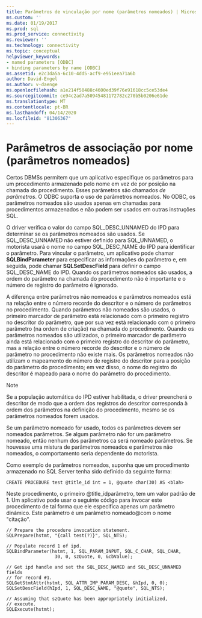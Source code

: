 ```yaml
---
title: Parâmetros de vinculação por nome (parâmetros nomeados) | Microsoft Docs
ms.custom: ''
ms.date: 01/19/2017
ms.prod: sql
ms.prod_service: connectivity
ms.reviewer: ''
ms.technology: connectivity
ms.topic: conceptual
helpviewer_keywords:
- named parameters [ODBC]
- binding parameters by name [ODBC]
ms.assetid: e2c3da5a-6c10-4dd5-acf9-e951eea71a6b
author: David-Engel
ms.author: v-daenge
ms.openlocfilehash: a1e214f50488c4600ed39f76e91618cc5ce53de4
ms.sourcegitcommit: ce94c2ad7a50945481172782c270b5b0206e61de
ms.translationtype: MT
ms.contentlocale: pt-BR
ms.lasthandoff: 04/14/2020
ms.locfileid: "81306367"
---
```

# <a name="binding-parameters-by-name-named-parameters"></a>Parâmetros de associação por nome (parâmetros nomeados)
Certos DBMSs permitem que um aplicativo especifique os parâmetros para um procedimento armazenado pelo nome em vez de por posição na chamada do procedimento. Esses parâmetros são chamados *de parâmetros*. O ODBC suporta o uso de parâmetros nomeados. No ODBC, os parâmetros nomeados são usados apenas em chamadas para procedimentos armazenados e não podem ser usados em outras instruções SQL.  
  
 O driver verifica o valor do campo SQL_DESC_UNNAMED do IPD para determinar se os parâmetros nomeados são usados. Se SQL_DESC_UNNAMED não estiver definido para SQL_UNNAMED, o motorista usará o nome no campo SQL_DESC_NAME do IPD para identificar o parâmetro. Para vincular o parâmetro, um aplicativo pode chamar **SQLBindParameter** para especificar as informações do parâmetro e, em seguida, pode chamar **SQLSetDescField** para definir o campo SQL_DESC_NAME do IPD. Quando os parâmetros nomeados são usados, a ordem do parâmetro na chamada do procedimento não é importante e o número de registro do parâmetro é ignorado.  
  
 A diferença entre parâmetros não nomeados e parâmetros nomeados está na relação entre o número recorde do descritor e o número de parâmetros no procedimento. Quando parâmetros não nomeados são usados, o primeiro marcador de parâmetro está relacionado com o primeiro registro no descritor do parâmetro, que por sua vez está relacionado com o primeiro parâmetro (na ordem de criação) na chamada do procedimento. Quando os parâmetros nomeados são utilizados, o primeiro marcador de parâmetro ainda está relacionado com o primeiro registro do descritor do parâmetro, mas a relação entre o número recorde do descritor e o número de parâmetro no procedimento não existe mais. Os parâmetros nomeados não utilizam o mapeamento do número de registro do descritor para a posição do parâmetro do procedimento; em vez disso, o nome do registro do descritor é mapeado para o nome do parâmetro do procedimento.  
  
> [!NOTE]  
>  Se a população automática do IPD estiver habilitada, o driver preencherá o descritor de modo que a ordem dos registros do descritor corresponda à ordem dos parâmetros na definição do procedimento, mesmo se os parâmetros nomeados forem usados.  
  
 Se um parâmetro nomeado for usado, todos os parâmetros devem ser nomeados parâmetros. Se algum parâmetro não for um parâmetro nomeado, então nenhum dos parâmetros ca será nomeado parâmetros. Se houvesse uma mistura de parâmetros nomeados e parâmetros não nomeados, o comportamento seria dependente do motorista.  
  
 Como exemplo de parâmetros nomeados, suponha que um procedimento armazenado no SQL Server tenha sido definido da seguinte forma:  
  
```  
CREATE PROCEDURE test @title_id int = 1, @quote char(30) AS <blah>  
```  
  
 Neste procedimento, o primeiro @title_idparâmetro, tem um valor padrão de 1. Um aplicativo pode usar o seguinte código para invocar este procedimento de tal forma que ele especifica apenas um parâmetro dinâmico. Este parâmetro é um parâmetro nomeado\@com o nome "citação".  
  
```  
// Prepare the procedure invocation statement.  
SQLPrepare(hstmt, "{call test(?)}", SQL_NTS);  
  
// Populate record 1 of ipd.  
SQLBindParameter(hstmt, 1, SQL_PARAM_INPUT, SQL_C_CHAR, SQL_CHAR,  
                  30, 0, szQuote, 0, &cbValue);  
  
// Get ipd handle and set the SQL_DESC_NAMED and SQL_DESC_UNNAMED fields  
// for record #1.  
SQLGetStmtAttr(hstmt, SQL_ATTR_IMP_PARAM_DESC, &hIpd, 0, 0);  
SQLSetDescField(hIpd, 1, SQL_DESC_NAME, "@quote", SQL_NTS);  
  
// Assuming that szQuote has been appropriately initialized,  
// execute.  
SQLExecute(hstmt);  
```
